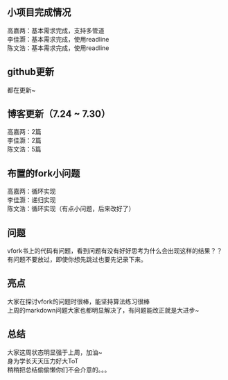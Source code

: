 ## 小项目完成情况
高嘉两：基本需求完成，支持多管道  
李佳灏：基本需求完成，使用readline  
陈文浩：基本需求完成，使用readline  
## github更新
都在更新~  
## 博客更新（7.24 ~ 7.30）
高嘉两：2篇  
李佳灏：2篇  
陈文浩：5篇  
## 布置的fork小问题
高嘉两：循环实现  
李佳灏：递归实现  
陈文浩：循环实现（有点小问题，后来改好了）  
## 问题  
vfork书上的代码有问题，看到问题有没有好好思考为什么会出现这样的结果？？  
有问题不要放过，即使你想先跳过也要先记录下来。  
## 亮点
大家在探讨vfork的问题时很棒，能坚持算法练习很棒  
上周的markdown问题大家也都明显解决了，有问题能改正就是大进步~  
## 总结
大家这周状态明显强于上周，加油~  
身为学长天天压力好大ToT  
稍稍把总结偷偷懒你们不会介意的。。。  
